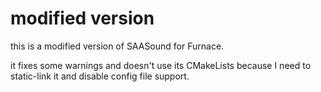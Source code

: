 # modified version

this is a modified version of SAASound for Furnace.

it fixes some warnings and doesn't use its CMakeLists because I need to static-link it and disable config file support.
